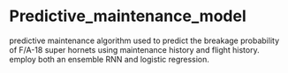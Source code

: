 # Predictive_maintenance_model
predictive maintenance algorithm used to predict the breakage probability of F/A-18 super hornets using maintenance history and flight history. employ both an ensemble RNN and logistic regression.
